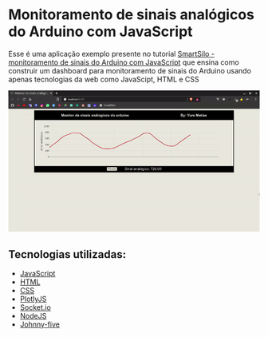 <h1>
Monitoramento de sinais analógicos do Arduino com JavaScript
</h1>


<p>
  Esse é uma aplicação exemplo presente no tutorial <a href="https://smartsilo.netlify.app/html/dashboard.html">SmartSilo - monitoramento de sinais do Arduino com JavaScript</a> que ensina como construir um dashboard para monitoramento de sinais do Arduino usando apenas tecnologias da web como JavaScipt, HTML e CSS
<p/>

<img src="./screenshots/screenshot.gif"/>

<h2>Tecnologias utilizadas: </h2>
<ul>
  <li>
    <a href="https://developer.mozilla.org/pt-BR/docs/Aprender/JavaScript">JavaScript</a>
  </li>
  <li>
    <a href="https://developer.mozilla.org/pt-BR/docs/Web/HTML">HTML</a>
  </li>
  <li>
    <a href="https://developer.mozilla.org/pt-BR/docs/Web/CSS">CSS</a>
  </li>
  <li>
    <a href="https://plotly.com/javascript/">PlotlyJS</a>
  </li>
  <li>
    <a href="https://socket.io/">Socket.io</a>
  </li>
  <li>
    <a href="https://nodejs.org/en/">NodeJS</a>
  </li>
  <li>
    <a href="http://johnny-five.io/">Johnny-five</a>
  </li>
</ul>
